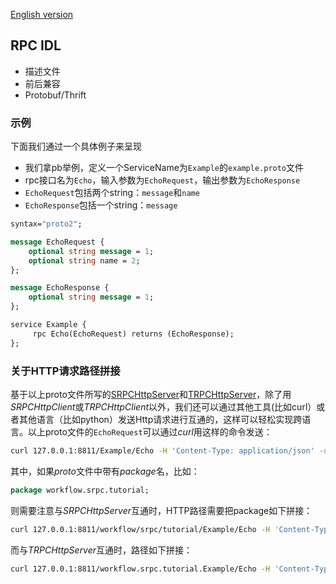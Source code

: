 [English version](/docs/en/tutorial-01-idl.md)

## RPC IDL
- 描述文件
- 前后兼容
- Protobuf/Thrift

### 示例
下面我们通过一个具体例子来呈现
- 我们拿pb举例，定义一个ServiceName为``Example``的``example.proto``文件
- rpc接口名为``Echo``，输入参数为``EchoRequest``，输出参数为``EchoResponse``
- ``EchoRequest``包括两个string：``message``和``name``
- ``EchoResponse``包括一个string：``message``

~~~proto
syntax="proto2";

message EchoRequest {
    optional string message = 1;
    optional string name = 2;
};

message EchoResponse {
    optional string message = 1;
};

service Example {
     rpc Echo(EchoRequest) returns (EchoResponse);
};
~~~

### 关于HTTP请求路径拼接
基于以上proto文件所写的[SRPCHttpServer](https://github.com/sogou/srpc#3-servercc)和[TRPCHttpServer]((../tutorial/tutorial-13-trpc_http_server.cc))，除了用*SRPCHttpClient*或*TRPCHttpClient*以外，我们还可以通过其他工具(比如curl）或者其他语言（比如python）发送Http请求进行互通的，这样可以轻松实现跨语言。以上proto文件的`EchoRequest`可以通过*curl*用这样的命令发送：
```sh
curl 127.0.0.1:8811/Example/Echo -H 'Content-Type: application/json' -d '{message:"from curl",name:"CURL"}'
```

其中，如果*proto*文件中带有*package*名，比如：
```proto
package workflow.srpc.tutorial;
```

则需要注意与*SRPCHttpServer*互通时，HTTP路径需要把package如下拼接：
```sh
curl 127.0.0.1:8811/workflow/srpc/tutorial/Example/Echo -H 'Content-Type: application/json' -d '{message:"from curl",name:"CURL"}'
```

而与*TRPCHttpServer*互通时，路径如下拼接：
```sh
curl 127.0.0.1:8811/workflow.srpc.tutorial.Example/Echo -H 'Content-Type: application/json' -d '{message:"from curl",name:"CURL"}'
```

